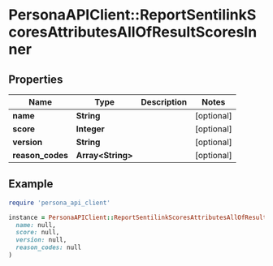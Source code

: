 # PersonaAPIClient::ReportSentilinkScoresAttributesAllOfResultScoresInner

## Properties

| Name | Type | Description | Notes |
| ---- | ---- | ----------- | ----- |
| **name** | **String** |  | [optional] |
| **score** | **Integer** |  | [optional] |
| **version** | **String** |  | [optional] |
| **reason_codes** | **Array&lt;String&gt;** |  | [optional] |

## Example

```ruby
require 'persona_api_client'

instance = PersonaAPIClient::ReportSentilinkScoresAttributesAllOfResultScoresInner.new(
  name: null,
  score: null,
  version: null,
  reason_codes: null
)
```

